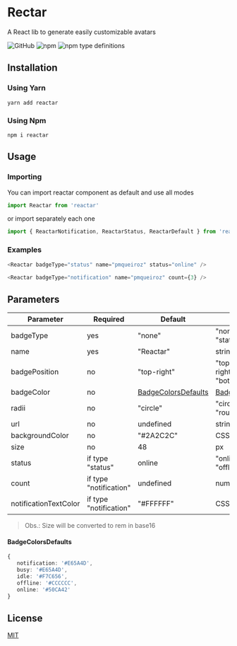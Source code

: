 # Rectar
A React lib to generate easily customizable avatars

![GitHub](https://img.shields.io/github/license/pmqueiroz/reactar?style=flat-square)
![npm](https://img.shields.io/npm/v/reactar?style=flat-square)
![npm type definitions](https://img.shields.io/npm/types/reactar?style=flat-square)

## Installation

### Using Yarn

```
yarn add reactar
```

### Using Npm

```
npm i reactar
```
## Usage

### Importing

You can import reactar component as default and use all modes 

```ts
import Reactar from 'reactar'
```
or import separately each one

```ts
import { ReactarNotification, ReactarStatus, ReactarDefault } from 'reactar'
```
### Examples

```ts
<Reactar badgeType="status" name="pmqueiroz" status="online" />

<Reactar badgeType="notification" name="pmqueiroz" count={3} />
```
## Parameters

| Parameter             | Required               | Default         | Type                                                   |
| --------------------- | ---------------------- | --------------- | ------------------------------------------------------ |
| badgeType             | yes                    | "none"          | "none", "notification", "status"                       |
| name                  | yes                    | "Reactar"       | string                                                 |
| badgePosition         | no                     | "top-right"     | "top-left", "top-right", "bottom-right", "bottom-left" |
| badgeColor            | no                     | [BadgeColorsDefaults](#BadgeColorsDefaults) | [BadgeColorsDefaults](#BadgeColorsDefaults)                                 |
| radii                 | no                     | "circle"        | "circle", "square", "rounded"                          |
| url                   | no                     | undefined       | string                                                 |
| backgroundColor       | no                     | "#2A2C2C"       | CSSProperties['color']                                 |
| size                  | no                     | 48              | px                                                     |
| status                | if type "status"       | online          | "online", "busy", "offline", "idle"                    |
| count                 | if type "notification" | undefined       | number                                                 |
| notificationTextColor | if type "notification" | "#FFFFFF"       | CSSProperties['color']                                 |
                                                   

> Obs.: Size will be converted to rem in base16

#### BadgeColorsDefaults

```ts
{
   notification: '#E65A4D',
   busy: '#E65A4D',
   idle: '#F7C656',
   offline: '#CCCCCC',
   online: '#50CA42'
}
```
## License

[MIT](https://github.com/pmqueiroz/reactar/blob/master/LICENSE)

